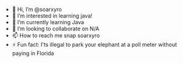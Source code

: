 - 👋 Hi, I’m @soarxyro
- 👀 I’m interested in learning java!
- 🌱 I’m currently learning Java
- 💞️ I’m looking to collaborate on N/A
- 📫 How to reach me snap soarxyro
- ⚡ Fun fact: I'ts illegal to park your elephant at a poll meter without paying in Florida

<!---
soarxyro/soarxyro is a ✨ special ✨ repository because its `README.md` (this file) appears on your GitHub profile.
You can click the Preview link to take a look at your changes.
--->
